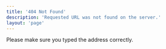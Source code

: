 ```yaml
---
title: '404 Not Found'
description: 'Requested URL was not found on the server.'
layout: 'page'
---
```


<p class="text-large text-center">Please make sure you typed the address correctly.</p>
